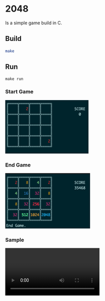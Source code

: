 # 2048

Is a simple game build in C.

## Build
```bash
make
```

## Run
```
make run
```

### Start Game
![start game](assets/start-game.png)

### End Game
![end game](assets/end-game.png)

### Sample

![game](assets/game.mov)